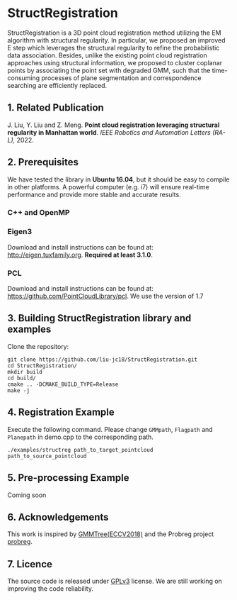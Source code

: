 # StructRegistration

StructRegistration is a 3D point cloud registration method utilizing the EM algorithm with structural regularity. 
In particular, we proposed an improved E step which leverages the structural regularity to refine the probabilistic data association. 
Besides, unlike the existing point cloud registration approaches using structural information, we proposed to cluster coplanar points by associating the point set with degraded GMM, such that the time-consuming processes of plane segmentation and correspondence searching are efficiently replaced.

## 1. Related Publication
J. Liu, Y. Liu and Z. Meng. **Point cloud registration leveraging structural regularity in Manhattan world**. *IEEE Robotics and Automation Letters (RA-L),* 2022.

## 2. Prerequisites
We have tested the library in **Ubuntu 16.04**, but it should be easy to compile in other platforms. A powerful computer (e.g. i7) will ensure real-time performance and provide more stable and accurate results.

### C++ and OpenMP

### Eigen3
Download and install instructions can be found at: http://eigen.tuxfamily.org. **Required at least 3.1.0**.

### PCL 
Download and install instructions can be found at: https://github.com/PointCloudLibrary/pcl. We use the version of 1.7

## 3. Building StructRegistration library and examples
Clone the repository:
```
git clone https://github.com/liu-jc18/StructRegistration.git
cd StructRegistration/
mkdir build
cd build/
cmake .. -DCMAKE_BUILD_TYPE=Release
make -j
```
## 4. Registration Example

Execute the following command. Please change `GMMpath`, `Flagpath` and `Planepath` in demo.cpp to the corresponding path.
```
./examples/structreg path_to_target_pointcloud path_to_source_pointcloud
```

## 5. Pre-processing Example
Coming soon

## 6. Acknowledgements

This work is inspired by [GMMTree(ECCV2018)](https://arxiv.org/pdf/1807.02587.pdf) and the Probreg project [probreg](https://pepy.tech/badge/probreg).

## 7. Licence
The source code is released under [GPLv3](http://www.gnu.org/licenses/) license.
We are still working on improving the code reliability.
